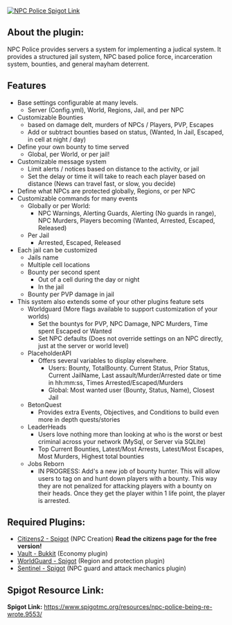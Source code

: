 [![NPC Police Spigot Link](http://www.livecar.net/random/NPCPolice_logo.png)](https://www.spigotmc.org/resources/npc-police-being-re-wrote.9553/) 

## About the plugin:
  NPC Police provides servers a system for implementing a judical system. It provides a structured jail system, NPC based police force, incarceration system, bounties, and general mayham deterrent.

## Features
- Base settings configurable at many levels.
  - Server (Config.yml), World, Regions, Jail, and per NPC
- Customizable Bounties
  - based on damage delt, murders of NPCs / Players, PVP, Escapes
  - Add or subtract bounties based on status, (Wanted, In Jail, Escaped, in cell at night / day)
- Define your own bounty to time served
  - Global, per World, or per jail!
- Customizable message system
  - Limit alerts / notices based on distance to the activity, or jail
  - Set the delay or time it will take to reach each player based on distance (News can travel fast, or slow, you decide)
- Define what NPCs are protected globally, Regions, or per NPC
- Customizable commands for many events
  - Globally or per World:
    - NPC Warnings, Alerting Guards, Alerting (No guards in range), NPC Murders, Players becoming (Wanted, Arrested, Escaped, Released)
  - Per Jail
    - Arrested, Escaped, Released
- Each jail can be customized
  - Jails name
  - Multiple cell locations
  - Bounty per second spent
    - Out of a cell during the day or night
    - In the jail
  - Bounty per PVP damage in jail
- This system also extends some of your other plugins feature sets
  - Worldguard (More flags available to support customization of your worlds)
    - Set the bountys for PVP, NPC Damage, NPC Murders, Time spent Escaped or Wanted
    - Set NPC defaults (Does not override settings on an NPC directly, just at the server or world level)
  - PlaceholderAPI
    - Offers several variables to display elsewhere.  
      - Users: Bounty, TotalBounty. Current Status, Prior Status, Current JailName, Last assault/Murder/Arrested date or time in hh:mm:ss, Times Arrested/Escaped/Murders
      - Global:  Most wanted user (Bounty, Status, Name), Closest Jail
  - BetonQuest
    - Provides extra Events, Objectives, and Conditions to build even more in depth quests/stories
  - LeaderHeads
    - Users love nothing more than looking at who is the worst or best criminal across your network (MySql, or Server via SQLite)
    - Top Current Bounties, Latest/Most Arrests, Latest/Most Escapes, Most Murders, Highest total bounties
  - Jobs Reborn
    - IN PROGRESS:  Add's a new job of bounty hunter. This will allow users to tag on and hunt down players with a bounty. This way they are not penalized for attacking players with a bounty on their heads. Once they get the player within 1 life point, the player is arrested.
  
## Required Plugins:
- [Citizens2 - Spigot](https://www.spigotmc.org/resources/citizens.13811/)  (NPC Creation)  **Read the citizens page for the free version!**   
- [Vault - Bukkit](http://dev.bukkit.org/bukkit-plugins/vault/)  (Economy plugin)     
- [WorldGuard - Spigot](http://wiki.sk89q.com/wiki/WorldGuard)  (Region and protection plugin)     
- [Sentinel - Spigot](https://www.spigotmc.org/resources/sentinel.22017/)  (NPC guard and attack mechanics plugin)     

## Spigot Resource Link:
**Spigot Link:** https://www.spigotmc.org/resources/npc-police-being-re-wrote.9553/
